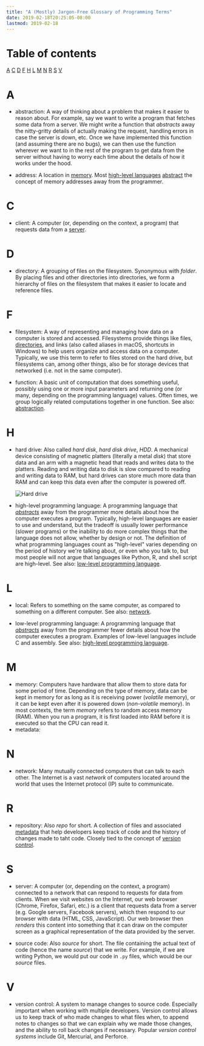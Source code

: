 ```yaml
---
title: "A (Mostly) Jargon-Free Glossary of Programming Terms"
date: 2019-02-18T20:25:05-08:00
lastmod: 2019-02-18
---
```


# Table of contents
[A](#A) [C](#C) [D](#D) [F](#F) [H](#H) [L](#L) [M](#M) [N](#N) [R](#R) [S](#S) [V](#V)

# <a name="A"></a> A
- <a name="abstraction"></a> abstraction: A way of thinking about a problem that makes it easier
  to reason about. For example, say we want to write a program that fetches some data from a
  server. We might write a function that *abstracts* away the nitty-gritty details of actually
  making the request, handling errors in case the server is down, etc. Once we have implemented
  this function (and assuming there are no bugs), we can then use the function wherever we want
  to in the rest of the program to get data from the server without having to worry each time about
  the details of how it works under the hood.

- address: A location in [memory](#memory). Most [high-level
  languages](#high-level-programming-language) [abstract](#abstraction) the concept of memory
  addresses away from the programmer.

# <a name="C"></a> C
- <a name="client"></a> client: A computer (or, depending on the context, a program) that
  requests data from a [server](#server).

# <a name="D"></a> D
- <a name="directory"></a> directory: A grouping of files on the filesystem. Synonymous with
  *folder*. By placing files and other directories into directories, we form a hierarchy of files on
  the filesystem that makes it easier to locate and reference files.

# <a name="F"></a> F
- <a name="filesystem"></a> filesystem: A way of representing and managing how data on a computer
  is stored and accessed. Filesystems provide things like files, [directories](#directory), and
  links (also called aliases in macOS, shortcuts in Windows) to help users organize and access
  data on a computer. Typically, we use this term to refer to files stored on the hard drive, but
  filesystems can, among other things, also be for storage devices that networked (i.e. not in
  the same computer).

- <a name="function"></a> function: A basic unit of computation that does something useful,
  possibly using one or more input parameters and returning one (or many, depending on the
  programming language) values. Often times, we group logically related computations together in
  one function. See also: [abstraction](#abstraction).

# <a name="H"></a> H
- <a name="hard-drive"></a> hard drive: Also called *hard disk*, *hard disk drive*, *HDD*. A
  mechanical device consisting of magnetic platters (literally a metal *disk*) that store data
  and an arm with a magnetic head that reads and writes data to the platters. Reading and writing
  data to disk is slow compared to reading and writing data to RAM, but hard drives can store much
  more data than RAM and can keep this data even after the computer is powered off.

  ![Hard drive](/glossary/hard-drive.jpg)

- <a name="high-level-programming-language"></a> high-level programming language: A programming
  language that [*abstracts*](#abstraction) away from the programmer more details about how the
  computer executes a program. Typically, high-level languages are easier to use and understand,
  but the tradeoff is usually lower performance (slower programs) or the inability to do more
  complex things that the language does not allow, whether by design or not. The definition of
  what programming languages count as "high-level" varies depending on the period of history
  we're talking about, or even who you talk to, but most people will not argue that languages
  like Python, R, and shell script are high-level. See also: [low-level programming
  language](#low-level-programming-language).

# <a name="L"></a> L
- <a name="local"></a> local: Refers to something on the same computer, as compared to something on
  a different computer. See also: [network](#network).

- <a name="low-level-programming-language"></a> low-level programming language: A programming
  language that [*abstracts*](#abstraction) away from the programmer fewer details about how the
  computer executes a program. Examples of low-level languages include C and assembly. See also:
  [high-level programming language](#high-level-programming-language).

# <a name="M"></a> M
- <a name="memory"></a> memory: Computers have hardware that allow them to store data for some
  period of time. Depending on the type of memory, data can be kept in memory for as long as it
  is receiving power (*volatile* memory), or it can be kept even after it is powered down
  (*non-volatile* memory). In most contexts, the term *memory* refers to random access memory
  (RAM). When you run a program, it is first loaded into RAM before it is executed so that the
  CPU can read it.
- <a name="metadata"></a> metadata:

# <a name="N"></a> N
- <a name="network"></a> network: Many mutually connected computers that can talk to each other. The
  Internet is a vast *network* of computers located around the world that uses the Internet
  protocol (IP) suite to communicate.

# <a name="R"></a> R
- <a name="repository"></a> repository: Also *repo* for short. A collection of files and
  associated [metadata](#metadata) that help developers keep track of code and the history of
  changes made to taht code. Closely tied to the concept of [version control](#version-control).

# <a name="S"></a> S
- <a name="server"></a> server: A computer (or, depending on the context, a program) connected to
  a network that can respond to requests for data from clients. When we visit websites on the
  Internet, our web browser (Chrome, Firefox, Safari, etc.) is a client that requests data from a
  server (e.g. Google servers, Facebook servers), which then respond to our browser with data
  (HTML, CSS, JavaScript). Our web browser then *renders* this content into something that it can
  draw on the computer screen as a graphical representation of the data provided by the server.

- <a name="source-code"></a> source code: Also *source* for short. The file containing the actual
  text of code (hence the name *source*) that we write. For example, if we are writing Python, we
  would put our code in `.py` files, which would be our *source* files.

# <a name="V"></a> V
- <a name="version-control"></a> version control: A system to manage changes to source code.
  Especially important when working with multiple developers. Version control allows us to keep
  track of who made changes to what files when, to append notes to changes so that we can explain
  why we made those changes, and the ability to roll back changes if necessary. Popular *version
  control systems* include Git, Mercurial, and Perforce.
